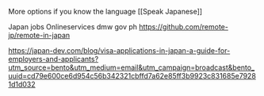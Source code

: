 
More options if you know the language [[Speak Japanese]]

Japan jobs
Onlineservices dmw gov ph
https://github.com/remote-jp/remote-in-japan

https://japan-dev.com/blog/visa-applications-in-japan-a-guide-for-employers-and-applicants?utm_source=bento&utm_medium=email&utm_campaign=broadcast&bento_uuid=cd79e600ce6d954c56b342321cbffd7a62e85ff3b9923c831685e79281d1d032